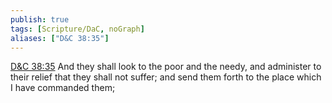 ```yaml
---
publish: true
tags: [Scripture/DaC, noGraph]
aliases: ["D&C 38:35"]
---
```

[D&C 38:35](https://churchofjesuschrist.org/study/scriptures/dc-testament/dc/38?lang=eng&id=p35#p35) And they shall look to the poor and the needy, and administer to their relief that they shall not suffer; and send them forth to the place which I have commanded them;
